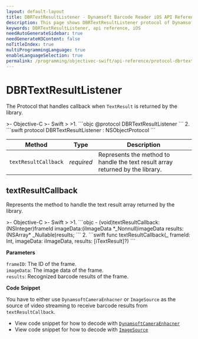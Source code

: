```yaml
---
layout: default-layout
title: DBRTextResultListener - Dynamsoft Barcode Reader iOS API Reference
description: This page shows DBRTextResultListener protocol of Dynamsoft Barcode Reader for iOS SDK.
keywords: DBRTextResultListener, api reference, iOS
needAutoGenerateSidebar: true
needGenerateH3Content: false
noTitleIndex: true
multiProgrammingLanguage: true
enableLanguageSelection: true
permalink: /programming/objectivec-swift/api-reference/protocol-dbrtextresultdelegate-v9.6.20.html
---
```


# DBRTextResultListener

The Protocol that handles callback when `TextResult` is returned by the library.

<div class="sample-code-prefix"></div>
>- Objective-C
>- Swift
>
>1. 
```objc
@protocol DBRTextResultListener <NSObject>
```
2. 
```swift
protocol DBRTextResultListener : NSObjectProtocol
```

| Method | Type | Description |
| ------ | ---- | ----------- |
| `textResultCallback` | *required* | Represents the method to handle the text result array returned by the library. |

## textResultCallback

Represents the method to handle the text result array returned by the library.

<div class="sample-code-prefix"></div>
>- Objective-C
>- Swift
>
>1. 
```objc
- (void)textResultCallback:(NSInteger)frameId imageData:(iImageData *_Nonnull)imageData results:(NSArray<iTextResult*>* _Nullable)results;
```
2. 
```swift
func textResultCallback(_ frameId: Int, imageData: iImageData, results: [iTextResult]?)
```

**Parameters**

`frameID`: The ID of the frame.  
`imageData`: The image data of the frame.  
`results`: Recognized barcode results of the frame.

**Code Snippet**

You have to either use `DynamsoftCameraEnhacner` or `ImageSource` as the source of video streaming to receive barcode results from `textResultCallback`.

- View code snippet for how to decode with [`DynamsoftCameraEnhacner`](primary-video.html#setcameraenhancer)
- View code snippet for how to decode with [`ImageSource`](primary-video.html#setimagesource)
